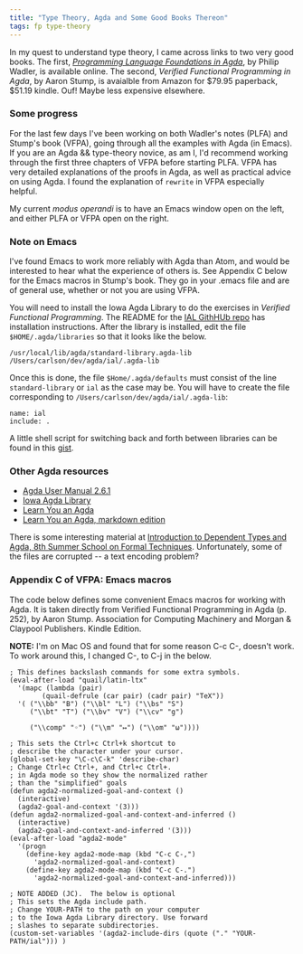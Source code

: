```yaml
---
title: "Type Theory, Agda and Some Good Books Thereon"
tags: fp type-theory
---
```




In my quest to understand type theory, I came across
links to two very good books. The first,
_[Programming Language Foundations in Agda](https://plfa.github.io/)_,
by Philip Wadler, is available online.  The second,
_Verified Functional Programming in Agda_, by Aaron Stump,
is avaialble from Amazon for $79.95 paperback, $51.19 kindle.
Ouf! Maybe less expensive elsewhere.

### Some progress

For the last few days I've been working on both
Wadler's notes (PLFA) and Stump's book (VFPA), going through
all the examples with Agda (in Emacs).  If you
are an Agda && type-theory novice, as am I, I'd
recommend working through the first three
chapters of VFPA before starting PLFA.  VFPA
has very detailed explanations of the proofs in Agda,
as well as practical advice on using Agda.  I found
the explanation of `rewrite` in VFPA especially
helpful.

My current *modus operandi* is to have an Emacs
window open on the left, and either PLFA or VFPA
open on the right.

### Note on Emacs

I've found Emacs to work more reliably with Agda than Atom, and would
be interested to hear what the experience of others is.
See Appendix C below for the Emacs macros in Stump's book.
They go in your .emacs file and are of general use,
whether or not you are using VFPA.

You will
need to install the Iowa Agda Library to do the exercises in
_Verified Functional Programming_.  The README for the
[IAL GithHUb repo](https://github.com/cedille/ial) has
installation instructions. After the library is installed,
edit the file `$HOME/.agda/libraries` so that
it looks like the below.

```
/usr/local/lib/agda/standard-library.agda-lib
/Users/carlson/dev/agda/ial/.agda-lib
```

Once this is done, the file `$Home/.agda/defaults` must consist of the
line `standard-library` or `ial` as the case may be.  You will have to
create the file corresponding to `/Users/carlson/dev/agda/ial/.agda-lib`:

```
name: ial
include: .
```

A little shell script for switching back and forth between libraries
can be found in this [gist](https://gist.github.com/jxxcarlson/8202938cd4c5eb72d8b5086995880700).

### Other Agda resources

- [Agda User Manual 2.6.1](https://buildmedia.readthedocs.org/media/pdf/agda/latest/agda.pdf)
- [Iowa Agda Library](https://github.com/cedille/ial)
- [Learn You an Agda](http://learnyouanagda.liamoc.net/pages/introduction.html)
- [Learn You an Agda, markdown edition](http://learnyouanagda.liamoc.net/)

There is some interesting material at [Introduction to Dependent Types and Agda,
8th Summer School on Formal Techniques](http://www.cse.chalmers.se/%7Eabela/ssft18/).
Unfortunately, some of the files are corrupted -- a text encoding problem?

### Appendix C of VFPA: Emacs macros

The code below defines some convenient Emacs macros for working with
Agda.  It is taken directly from Verified Functional Programming
in Agda (p. 252), by Aaron Stump.  Association for Computing
Machinery and Morgan & Claypool Publishers.
Kindle Edition.

**NOTE:** I'm on Mac OS and found that for some reason C-c C-,
doesn't work.  To work around this, I changed C-, to C-j in the below.

```
; This defines backslash commands for some extra symbols.
(eval-after-load "quail/latin-ltx"
  '(mapc (lambda (pair)
        (quail-defrule (car pair) (cadr pair) "TeX"))
  '( ("\\bb" "B") ("\\bl" "L") ("\\bs" "S")
     ("\\bt" "T") ("\\bv" "V") ("\\cv" "g")  

     ("\\comp" "◦") ("\\m" "↦") ("\\om" "ω"))))

; This sets the Ctrl+c Ctrl+k shortcut to
; describe the character under your cursor.
(global-set-key "\C-c\C-k" 'describe-char)
; Change Ctrl+c Ctrl+, and Ctrl+c Ctrl+.
; in Agda mode so they show the normalized rather
; than the "simplified" goals
(defun agda2-normalized-goal-and-context ()
  (interactive)
  (agda2-goal-and-context '(3)))
(defun agda2-normalized-goal-and-context-and-inferred ()
  (interactive)
  (agda2-goal-and-context-and-inferred '(3)))
(eval-after-load "agda2-mode"
  '(progn
    (define-key agda2-mode-map (kbd "C-c C-,")
      'agda2-normalized-goal-and-context)
    (define-key agda2-mode-map (kbd "C-c C-.")
      'agda2-normalized-goal-and-context-and-inferred)))

; NOTE ADDED (JC).  The below is optional
; This sets the Agda include path.
; Change YOUR-PATH to the path on your computer
; to the Iowa Agda Library directory. Use forward
; slashes to separate subdirectories.
(custom-set-variables '(agda2-include-dirs (quote ("." "YOUR-PATH/ial"))) )


```
